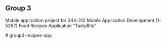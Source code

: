 ## Group 3
Mobile application project for 344-312 Mobile Application Development (1-5267)
Food Recipes Application "TastyBits"


#   g r o u p 3 - r e c i p e s - a p p  
 